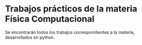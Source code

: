 # Trabajos prácticos de la materia Física Computacional
Se encontrarán todos los trabajos correspondientes a la materia, desarrollados en python.
